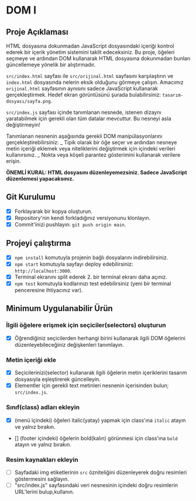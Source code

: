 # DOM I

## Proje Açıklaması

HTML dosyasına dokunmadan JavaScript dosyasındaki içeriği kontrol ederek bir içerik yönetim sistemini taklit edeceksiniz. Bu proje, öğeleri seçmeye ve ardından DOM kullanarak HTML dosyasına dokunmadan bunları güncellemeye yönelik bir alıştırmadır.

`src/index.html` sayfası ile `src/orijinal.html` sayfasını karşılaştırın ve `index.html` dosyasında nelerin eksik olduğunu görmeye çalışın. Amacımız `orijinal.html` sayfasının aynısını sadece JavaScript kullanarak gerçekleştirmek. Hedef ekran görüntüsünü şurada bulabilirsiniz: `tasarım-dosyası/sayfa.png`.

`src/index.js` sayfası içinde tanımlanan nesnede, istenen dizaynı yaratabilmek için gerekli olan tüm datalar mevcuttur. Bu nesneyi asla değiştirmeyin!

Tanımlanan nesnenin aşağısında gerekli DOM manipülasyonlarını gerçekleştirebilirsiniz:
_ Tipik olarak bir öğe seçer ve ardından nesneye metin içeriği eklemek veya niteliklerini değiştirmek için içindeki verileri kullanırsınız.
_ Nokta veya köşeli parantez gösterimini kullanarak verilere erişin.

**ÖNEMLİ KURAL: HTML dosyasını düzenleyemezsiniz. Sadece JavaScript düzenlemesi yapacaksınız.**

## Git Kurulumu

- [x] Forklayarak bir kopya oluşturun.
- [x] Repository'nin kendi forkladığınız versiyonunu klonlayın.
- [x] Commit'inizi pushlayın: `git push origin main`.

## Projeyi çalıştırma

- [x] `npm install` komutuyla projenin bağlı dosyalarını indirebilirsiniz.
- [x] `npm start` komutuyla sayfayı deploy edebilirsiniz: `http://localhost:3000`.
- [x] Terminal ekranını split ederek 2. bir terminal ekranı daha açınız.
- [x] `npm test` komutuyla kodlarınızı test edebilirsiniz (yeni bir terminal penceresine ihtiyacınız var).

## Minimum Uygulanabilir Ürün

### İlgili öğelere erişmek için seçiciler(selectors) oluşturun

- [x] Öğrendiğiniz seçicilerden herhangi birini kullanarak ilgili DOM öğelerini düzenleyebileceğiniz değişkenleri tanımlayın.

### Metin içeriği ekle

- [x] Seçicilerinizi(selector) kullanarak ilgili öğelerin metin içeriklerini tasarım dosyasıyla eşleştirerek güncelleyin.
- [x] Elementler için gerekli text metinleri nesnenin içerisinden bulun; `src/index.js`.

### Sınıf(class) adları ekleyin

- [x] (menü içindeki) öğeleri italic(yatay) yapmak için class'ına `italic` atayın ve yalnız bırakın.
- [] (footer içindeki) öğelerin bold(kalın) görünmesi için class'ına `bold` atayın ve yalnız bırakın.

### Resim kaynakları ekleyin

- [ ] Sayfadaki img etiketlerinin `src` özniteliğini düzenleyerek doğru resimleri göstermesini sağlayın.
- [ ] "src/index.js" sayfasındaki veri nesnesinin içindeki doğru resimlerin URL'lerini bulup,kullanın.
